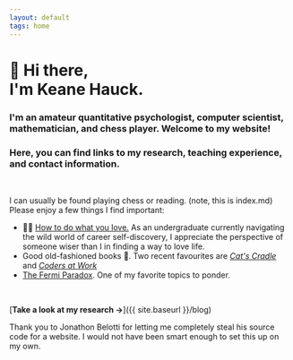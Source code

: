 ```yaml
---
layout: default
tags: home
---
```


# 👋 Hi there, <br/> I'm Keane Hauck.

### I'm an amateur quantitative psychologist, computer scientist, mathematician, and chess player. Welcome to my website! 

### Here, you can find links to my research, teaching experience, and contact information.

<br>

I can usually be found playing chess or reading. (note, this is  index.md)
Please enjoy a few things I find important:

- 🌿💚 [How to do what you love.](https://www.paulgraham.com/love.html) As an undergraduate currently navigating the wild world of career self-discovery, I appreciate the perspective of someone wiser than I in finding a way to love life. 
- Good old-fashioned books 📖. Two recent favourites are [_Cat's Cradle_](https://www.goodreads.com/book/show/135479.Cat_s_Cradle) and [_Coders at Work_](https://www.goodreads.com/book/show/41811.The_Caves_of_Steel)
- [The Fermi Paradox](https://waitbutwhy.com/2014/05/fermi-paradox.html). One of my favorite topics to ponder.

<br>

[**Take a look at my research →**]({{ site.baseurl }}/blog)


Thank you to Jonathon Belotti for letting me completely steal his source code for a website. I would not have been smart enough to set this up on my own.